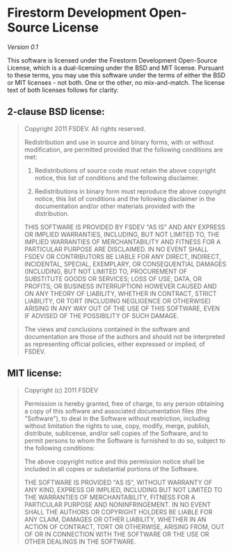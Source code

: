 # Firestorm Development Open-Source License  
_Version 0.1_

This software is licensed under the Firestorm Development Open-Source License, which is a dual-licensing under the BSD and MIT license. Pursuant to these terms, you may use this software under the terms of either the BSD or MIT licenses - not both. One or the other, no mix-and-match. The license text of both licenses follows for clarity:

## 2-clause BSD license:  
> Copyright 2011 FSDEV. All rights reserved.
> 
> Redistribution and use in source and binary forms, with or without modification, are permitted provided that the following conditions are met:
> 
> 1. Redistributions of source code must retain the above copyright notice, this list of conditions and the following disclaimer.
> 
> 2. Redistributions in binary form must reproduce the above copyright notice, this list of conditions and the following disclaimer in the documentation and/or other materials provided with the distribution.
> 
> THIS SOFTWARE IS PROVIDED BY FSDEV "AS IS" AND ANY EXPRESS OR IMPLIED WARRANTIES, INCLUDING, BUT NOT LIMITED TO, THE IMPLIED WARRANTIES OF MERCHANTABILITY AND FITNESS FOR A PARTICULAR PURPOSE ARE DISCLAIMED. IN NO EVENT SHALL FSDEV OR CONTRIBUTORS BE LIABLE FOR ANY DIRECT, INDIRECT, INCIDENTAL, SPECIAL, EXEMPLARY, OR CONSEQUENTIAL DAMAGES (INCLUDING, BUT NOT LIMITED TO, PROCUREMENT OF SUBSTITUTE GOODS OR SERVICES; LOSS OF USE, DATA, OR PROFITS; OR BUSINESS INTERRUPTION) HOWEVER CAUSED AND ON ANY THEORY OF LIABILITY, WHETHER IN CONTRACT, STRICT LIABILITY, OR TORT (INCLUDING NEGLIGENCE OR OTHERWISE) ARISING IN ANY WAY OUT OF THE USE OF THIS SOFTWARE, EVEN IF ADVISED OF THE POSSIBILITY OF SUCH DAMAGE.
> 
> The views and conclusions contained in the software and documentation are those of the authors and should not be interpreted as representing official policies, either expressed or implied, of FSDEV.

## MIT license:  
> Copyright (c) 2011 FSDEV
> 
> Permission is hereby granted, free of charge, to any person obtaining a copy of this software and associated documentation files (the "Software"), to deal in the Software without restriction, including without limitation the rights to use, copy, modify, merge, publish, distribute, sublicense, and/or sell copies of the Software, and to permit persons to whom the Software is furnished to do so, subject to the following conditions:
> 
> The above copyright notice and this permission notice shall be included in all copies or substantial portions of the Software.
> 
> THE SOFTWARE IS PROVIDED "AS IS", WITHOUT WARRANTY OF ANY KIND, EXPRESS OR IMPLIED, INCLUDING BUT NOT LIMITED TO THE WARRANTIES OF MERCHANTABILITY, FITNESS FOR A PARTICULAR PURPOSE AND NONINFRINGEMENT. IN NO EVENT SHALL THE AUTHORS OR COPYRIGHT HOLDERS BE LIABLE FOR ANY CLAIM, DAMAGES OR OTHER LIABILITY, WHETHER IN AN ACTION OF CONTRACT, TORT OR OTHERWISE, ARISING FROM, OUT OF OR IN CONNECTION WITH THE SOFTWARE OR THE USE OR OTHER DEALINGS IN THE SOFTWARE.

